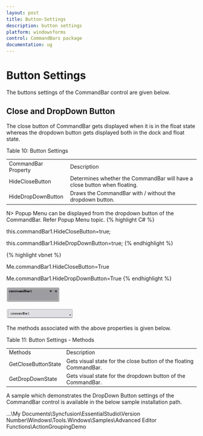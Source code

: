 ```yaml
---
layout: post
title: Button-Settings
description: button settings
platform: windowsforms
control: CommandBars package
documentation: ug
---
```


# Button Settings

The buttons settings of the CommandBar control are given below.

## Close and DropDown Button

The close button of CommandBar gets displayed when it is in the float state whereas the dropdown button gets displayed both in the dock and float state.

Table 10: Button Settings

<table>
<tr>
<td>
CommandBar Property</td><td>
Description</td></tr>
<tr>
<td>
HideCloseButton</td><td>
Determines whether the CommandBar will have a close button when floating.</td></tr>
<tr>
<td>
HideDropDownButton</td><td>
Draws the CommandBar with / without the dropdown button.</td></tr>
</table>


N> Popup Menu can be displayed from the dropdown button of the CommandBar. Refer Popup Menu topic.
{% highlight C# %}





this.commandBar1.HideCloseButton=true;

this.commandBar1.HideDropDownButton=true;
{% endhighlight %}

{% highlight vbnet %}






Me.commandBar1.HideCloseButton=True

Me.commandBar1.HideDropDownButton=True
{% endhighlight %}


 ![](Button-Settings_images/Button-Settings_img2.jpeg) 



 ![](Button-Settings_images/Button-Settings_img3.jpeg) 



The methods associated with the above properties is given below.

Table 11: Button Settings - Methods

<table>
<tr>
<td>
Methods</td><td>
Description</td></tr>
<tr>
<td>
GetCloseButtonState</td><td>
Gets visual state for the close button of the floating CommandBar.</td></tr>
<tr>
<td>
GetDropDownState</td><td>
Gets visual state for the dropdown button of the CommandBar.</td></tr>
</table>


A sample which demonstrates the DropDown Button settings of the CommandBar control is available in the below sample installation path.

…\My Documents\Syncfusion\EssentialStudio\Version Number\Windows\Tools.Windows\Samples\Advanced Editor Functions\ActionGroupingDemo

